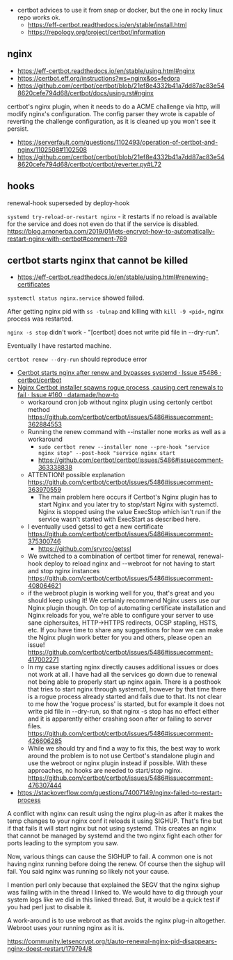 - certbot advices to use it from snap or docker, but the one in rocky linux repo works ok.
  - https://eff-certbot.readthedocs.io/en/stable/install.html
  - https://repology.org/project/certbot/information

## nginx

- https://eff-certbot.readthedocs.io/en/stable/using.html#nginx
- https://certbot.eff.org/instructions?ws=nginx&os=fedora
- https://github.com/certbot/certbot/blob/21ef8e4332b41a7dd87ac83e548620cefe794d68/certbot/docs/using.rst#nginx

certbot's nginx plugin, when it needs to do a ACME challenge via http, will modify nginx's configuration. The config parser they wrote is capable of reverting the challenge configuration, as it is cleaned up you won't see it persist.

- https://serverfault.com/questions/1102493/operation-of-certbot-and-nginx/1102508#1102508
- https://github.com/certbot/certbot/blob/21ef8e4332b41a7dd87ac83e548620cefe794d68/certbot/certbot/reverter.py#L72

## hooks

renewal-hook superseded by deploy-hook

`systemd try-reload-or-restart nginx` - it restarts if no reload is available for the service and does not even do that if the service is disabled. https://blog.arnonerba.com/2019/01/lets-encrypt-how-to-automatically-restart-nginx-with-certbot#comment-769

## certbot starts nginx that cannot be killed

- https://eff-certbot.readthedocs.io/en/stable/using.html#renewing-certificates

`systemctl status nginx.service` showed failed.

After getting nginx pid with `ss -tulnap` and killing with `kill -9 <pid>`, nginx process was restarted.

`nginx -s stop` didn't work - "[certbot] does not write pid file in --dry-run".

Eventually I have restarted machine.

`certbot renew --dry-run` should reproduce error

- [Certbot starts nginx after renew and bypasses systemd · Issue #5486 · certbot/certbot](https://github.com/certbot/certbot/issues/5486)
- [Nginx Certbot installer spawns rogue process, causing cert renewals to fail · Issue #160 · datamade/how-to](https://github.com/datamade/how-to/issues/160)
  - workaround cron job without nginx plugin using certonly certbot method https://github.com/certbot/certbot/issues/5486#issuecomment-362884553
  - Running the renew command with --installer none works as well as a workaround
    - `sudo certbot renew --installer none --pre-hook "service nginx stop" --post-hook "service nginx start`
    - https://github.com/certbot/certbot/issues/5486#issuecomment-363338838
  - ATTENTION! possible explanation https://github.com/certbot/certbot/issues/5486#issuecomment-363970559
    - The main problem here occurs if Certbot's Nginx plugin has to start Nginx and you later try to stop/start Nginx with systemctl. Nginx is stopped using the value ExecStop which isn't run if the service wasn't started with ExecStart as described here.
  - I eventually used getssl to get a new certificate https://github.com/certbot/certbot/issues/5486#issuecomment-375300746
    - https://github.com/srvrco/getssl
  - We switched to a combination of certbot timer for renewal, renewal-hook deploy to reload nginx and --webroot for not having to start and stop nginx instances https://github.com/certbot/certbot/issues/5486#issuecomment-408064621
  - if the webroot plugin is working well for you, that's great and you should keep using it! We certainly recommend Nginx users use our Nginx plugin though. On top of automating certificate installation and Nginx reloads for you, we're able to configure your server to use sane ciphersuites, HTTP->HTTPS redirects, OCSP stapling, HSTS, etc. If you have time to share any suggestions for how we can make the Nginx plugin work better for you and others, please open an issue! https://github.com/certbot/certbot/issues/5486#issuecomment-417002271
  - In my case starting nginx directly causes additional issues or does not work at all. I have had all the services go down due to renewal not being able to properly start up nginx again. There is a posthook that tries to start nginx through systemctl, however by that time there is a rogue process already started and fails due to that. Its not clear to me how the 'rogue process' is started, but for example it does not write pid file in --dry-run, so that nginx -s stop has no effect either and it is apparently either crashing soon after or failing to server files. https://github.com/certbot/certbot/issues/5486#issuecomment-426606285
  - While we should try and find a way to fix this, the best way to work around the problem is to not use Certbot's standalone plugin and use the webroot or nginx plugin instead if possible. With these approaches, no hooks are needed to start/stop nginx. https://github.com/certbot/certbot/issues/5486#issuecomment-476307444
- https://stackoverflow.com/questions/74007149/nginx-failed-to-restart-process

A conflict with nginx can result using the nginx plug-in as after it makes the temp changes to your nginx conf it reloads it using SIGHUP. That's fine but if that fails it will start nginx but not using systemd. This creates an nginx that cannot be managed by systemd and the two nginx fight each other for ports leading to the symptom you saw.

Now, various things can cause the SIGHUP to fail. A common one is not having nginx running before doing the renew. Of course then the sighup will fail. You said nginx was running so likely not your cause.

I mention perl only because that explained the SEGV that the nginx sighup was failing with in the thread I linked to. We would have to dig through your system logs like we did in this linked thread. But, it would be a quick test if you had perl just to disable it.

A work-around is to use webroot as that avoids the nginx plug-in altogether. Webroot uses your running nginx as it is.

https://community.letsencrypt.org/t/auto-renewal-nginx-pid-disappears-nginx-doest-restart/179794/8
